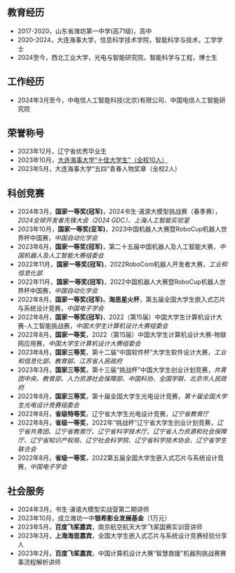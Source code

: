 ## 教育经历
* 2017-2020，山东省潍坊第一中学(高71级)，高中
* 2020-2024，大连海事大学，信息科学技术学院，智能科学与技术，工学学士
* 2024至今，西北工业大学，光电与智能研究院，智能科学与工程，博士生

## 工作经历
* 2024年3月至今，中电信人工智能科技(北京)有限公司、中国电信人工智能研究院

## 荣誉称号
* 2023年12月，辽宁省优秀毕业生
* 2023年10月，[大连海事大学“十佳大学生”（全校10人）](https://mp.weixin.qq.com/s/hMx1X_hA5iZNlZOgbo_8xg)
* 2023年5月，大连海事大学“五四”青春人物奖章（全校2人）

## 科创竞赛
* 2024年3月，**国家一等奖(冠军)**，2024书生·浦源大模型挑战赛（春季赛），*2024全球开发者先锋大会（2024 GDC）、上海人工智能实验室*
* 2023年10月，**国家一等奖(亚军)**，2023中国机器人大赛暨RoboCup机器人世界杯中国赛，*中国自动化学会*
* 2023年6月，**国家一等奖(冠军)**，第二十五届中国机器人及人工智能大赛，*中国机器人及人工智能大赛组委会*
* 2022年11月，**国家一等奖(冠军)**，2022RoboCom机器人开发者大赛，*工业和信息化部*
* 2022年11月，**国家一等奖(冠军)**，2022中国机器人大赛暨RoboCup机器人世界杯中国赛，*中国自动化学会*
* 2022年8月，**国家一等奖(冠军)、海思星火杯**，第五届全国大学生嵌入式芯片与系统设计竞赛，*中国电子学会*
* 2022年8月，**国家一等奖(冠军)**，2022（第15届）中国大学生计算机设计大赛-人工智能挑战赛，*中国大学生计算机设计大赛组委会*
* 2022年8月，**国家一等奖**，2022（第15届）中国大学生计算机设计大赛-物联网应用赛，*中国大学生计算机设计大赛组委会*
* 2023年8月，**国家三等奖**，第十二届“中国软件杯”大学生软件设计大赛，*工业和信息化部、教育部、江苏省人民政府*
* 2023年3月，**国家三等奖**，第十三届“挑战杯”中国大学生创业计划竞赛，*共青团中央、教育部、人力资源社会保障部、中国科协、全国学联、北京市人民政府*
* 2022年8月，**国家三等奖**，第十届全国大学生光电设计竞赛，*第十届全国大学生光电设计竞赛组委会*
* 2022年8月，**省级特等奖**，辽宁省大学生光电设计竞赛，*辽宁省教育厅*
* 2022年8月，**省级一等奖**，2022年“挑战杯”辽宁省大学生创业计划竞赛，*辽宁省共青团、辽宁省教育厅、辽宁省科学技术厅、辽宁省人力资源和社会保障厅、辽宁省知识产权局、辽宁社会科学院、辽宁省科学技术协会、辽宁省学生联合会*
* 2022年8月，**省级一等奖**，2022第五届全国大学生嵌入式芯片与系统设计竞赛，*中国电子学会*

## 社会服务
* 2024年3月，书生·浦语大模型实战营第二期讲师
* 2023年10月，成立潍坊一中**银希影业发展基金**（1万元）
* 2023年5月，**百度飞桨嘉宾**，南京航空航天大学飞桨国赛实训营讲师
* 2023年3月，**上海海思嘉宾**，全国大学生嵌入式芯片与系统设计竞赛经验分享人
* 2023年2月，**百度飞桨嘉宾**，中国计算机设计大赛“智慧救援”机器狗挑战赛赛事流程解析讲师